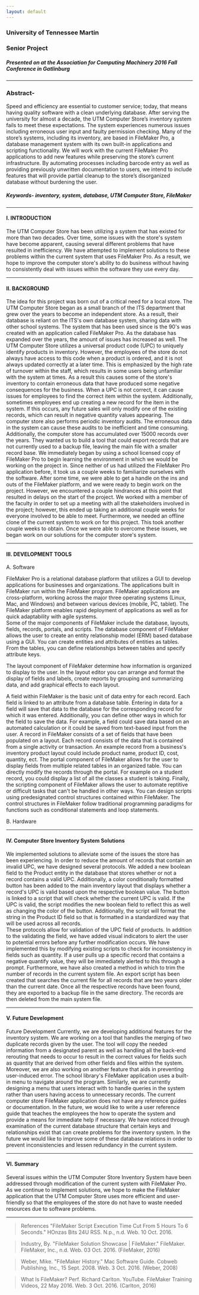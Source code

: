 ```yaml
---
layout: default
---
```


### University of Tennessee Martin
### Senior Project

##### Presented on at the Association for Computing Machinery 2016 Fall Conference in Gatlinburg

<hr>

### Abstract-

Speed and efficiency are essential to customer service; today, that means having quality software with a clean underlying database. After serving the university for almost a decade, the UTM Computer Store’s inventory system fails to meet these expectations. The system experiences numerous issues including erroneous user input and faulty permission checking. Many of the store’s systems, including its inventory, are based in FileMaker Pro, a database management system with its own built-in applications and scripting functionality. We will work with the current FileMaker Pro applications to add new features while preserving the store’s current infrastructure.  By automating processes including barcode entry as well as providing previously unwritten documentation to users, we intend to include features that will provide partial cleanup to the store’s disorganized database without burdening the user.  

##### Keywords- inventory, system, database, UTM Computer Store, FileMaker

<hr>

#### I. INTRODUCTION

The UTM Computer Store has been utilizing a system that has existed for more than two decades.  Over time, some issues with the store's system have become apparent, causing several different problems that have resulted in inefficiency.  We have attempted to implement solutions to these problems within the current system that uses FileMaker Pro.  As a result, we hope to improve the computer store's ability to do business without having to consistently deal with issues within the software they use every day.

<hr>

#### II. BACKGROUND

The idea for this project was born out of a critical need for a local store.  The UTM Computer Store began as a small branch of the ITS department that grew over the years to become an independent store.  As a result, their database is reliant on the ITS's own database system, sharing data with other school systems.  The system that has been used since is the 90's was created with an application called FileMaker Pro.  As the database has expanded over the years, the amount of issues has increased as well.  The UTM Computer Store utilizes a universal product code (UPC) to uniquely identify products in inventory.  However, the employees of the store do not always have access to this code when a product is ordered, and it is not always updated correctly at a later time.  This is emphasized by the high rate of turnover within the staff, which results in some users being unfamiliar with the system at times.  As a result this causes some of the store's inventory to contain erroneous data that have produced some negative consequences for the business.  When a UPC is not correct, it can cause issues for employees to find the correct item within the system.  Additionally, sometimes employees end up creating a new record for the item in the system.  If this occurs, any future sales will only modify one of the existing records, which can result in negative quantity values appearing.  The computer store also performs periodic inventory audits.  The erroneous data in the system can cause these audits to be inefficient and time consuming.  Additionally, the computer store has accumulated over 15000 records over the years.  They wanted us to build a tool that could export records that are not currently used to a backup file, leaving the main file with a smaller record base.
We immediately began by using a school licensed copy of FileMaker Pro to begin learning the environment in which we would be working on the project in.  Since neither of us had utilized the FileMaker Pro application before, it took us a couple weeks to familiarize ourselves with the software.  After some time, we were able to get a handle on the ins and outs of the FileMaker platform, and we were ready to begin work on the project.  However, we encountered a couple hindrances at this point that resulted in delays on the start of the project.  We worked with a member of the faculty in order to set up a meeting with all the stakeholders involved in the project; however, this ended up taking an additional couple weeks for everyone involved to be able to meet.  Furthermore, we needed an offline clone of the current system to work on for this project.  This took another couple weeks to obtain.  Once we were able to overcome these issues, we began work on our solutions for the computer store's system.

<hr>

#### III. DEVELOPMENT TOOLS

A. Software

FileMaker Pro is a relational database platform that utilizes a GUI to develop applications for businesses and organizations.  The applications built in FileMaker run within the FileMaker program.  FileMaker applications are cross-platform, working across the major three operating systems (Linux, Mac, and Windows) and between various devices (mobile, PC, tablet).  The FileMaker platform enables rapid deployment of applications as well as for quick adaptability with agile systems.  
Some of the major components of FileMaker include the database, layouts, fields, records, portals, and scripts.  The database component of FileMaker allows the user to create an entity relationship model (ERM) based database using a GUI.  You can create entities and attributes of entities as tables.  From the tables, you can define relationships between tables and specify attribute keys.

The layout component of FileMaker determine how information is organized to display to the user.  In the layout editor you can arrange and format the display of fields and labels, create reports by grouping and summarizing data, and add graphical effects to each layout.  

A field within FileMaker is the basic unit of data entry for each record.  Each field is linked to an attribute from a database table.  Entering in data for a field will save that data to the database for the corresponding record for which it was entered.  Additionally, you can define other ways in which for the field to save the data.  For example, a field could save data based on an automated calculation or it could be saved from text-based input from the user.
A record in FileMaker consists of a set of fields that have been populated on a layout.  Each record consists of the data that is contained from a single activity or transaction.  An example record from a business's inventory product layout could include product name, product ID, cost, quantity, ect.
The portal component of FileMaker allows for the user to display fields from multiple related tables in an organized table.  You can directly modify the records through the portal.  For example on a student record, you could display a list of all the classes a student is taking.
Finally, the scripting component of FileMaker allows the user to automate reptitive or difficult tasks that can't be handled in other ways.  You can design scripts using predesignated control structures contained within FileMaker.  The control structures in FileMaker follow traditional programming paradigms for functions such as conditional statements and loop statements.

B. Hardware

<hr>

#### IV. Computer Store Inventory System Solutions

We implemented solutions to alleviate some of the issues the store has been experiencing.  In order to reduce the amount of records that contain an invalid UPC, we have designed several protocols.  We added a new boolean field to the Product entity in the database that stores whether or not a record contains a valid UPC.  Additionally, a color conditionally formatted button has been added to the main inventory layout that displays whether a record's UPC is valid based upon the respective boolean value.  The button is linked to a script that will check whether the current UPC is valid.  If the UPC is valid, the script modifies the new boolean field to reflect this as well as changing the color of the button.  Additionally, the script will format the string in the Product ID field so that is formatted in a standardized way that will be used across all records.  
   These protocols allow for validation of the UPC field of products.  In addition to the validating the field, we have added visual indicators to alert the user to potential errors before any further modification occurs.  We have implemented this by modifying existing scripts to check for inconsistency in fields such as quantity.  If a user pulls up a specific record that contains a negative quantify value, they will be immediately alerted to this through a prompt.
Furthermore, we have also created a method in which to trim the number of records in the current system file.  An export script has been created that searches the current file for all records that are two years older than the current date.  Once all the respective records have been found, they are exported to a backup file in the same directory.  The records are then deleted from the main system file.

<hr>

#### V. Future Development

Future Development
Currently, we are developing additional features for the inventory system.  We are working on a tool that handles the merging of two duplicate records given by the user.  The tool will copy the needed information from a designated parent as well as handling all the back-end rerouting that needs to occur to result in the correct values for fields such as quantity that are derived from other fields and files within the system.
Moreover, we are also working on another feature that aids in preventing user-induced error.  The school library's FileMaker application uses a built-in menu to navigate around the program.  Similarly, we are currently designing a menu that users interact with to handle queries in the system rather than users having access to unnecessary records.
The current computer store FileMaker application does not have any reference guides or documentation.  In the future, we would like to write a user reference guide that teaches the employees the how to operate the system and provide a means for immediate help if necessary.
We have noticed through examination of the current database structure that certain keys and relationships exist that can create problems for the inventory system.  In the future we would like to improve some of these database relations in order to prevent inconsistencies and lessen redundancy in the current system.

<hr>

#### VI. Summary

Several issues within the UTM Computer Store Inventory System have been addressed through modification of the current system with FileMaker Pro.  As we continue to implement solutions, we hope to make the FileMaker application that the UTM Computer Store uses more efficient and user-friendly so that the employees of the store do not have to waste needed resources due to software problems.

<hr>

>References
"FileMaker Script Execution Time Cut From 5 Hours To 6 Seconds." HOnzas Bits 24U RSS. N.p., n.d. Web. 10 Oct. 2016.

>Industry, By. "FileMaker Solution Showcase | FileMaker." FileMaker. FileMaker, Inc., n.d. Web. 03 Oct. 2016.  (FileMaker, 2016)

>Weber, Mike. "FileMaker History." Mac Software Guide. Cobweb Publishing, Inc., 15 Sept. 2008. Web. 3 Oct. 2016.  (Weber, 2008)

>What Is FileMaker? Perf. Richard Carlton. YouTube. FileMaker Training Videos, 22 May 2016. Web. 3 Oct. 2016. (Carlton, 2016)
